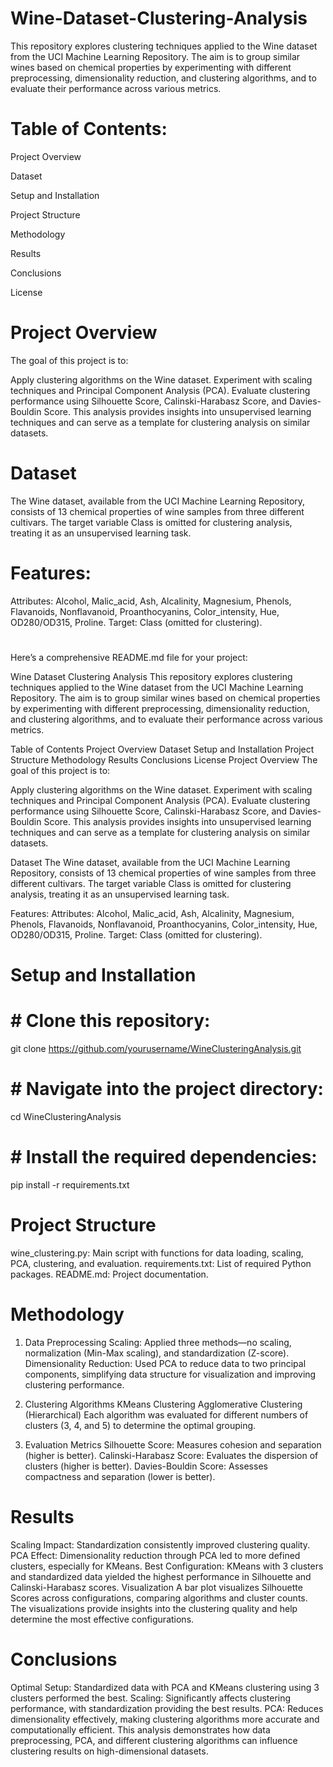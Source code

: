 # Wine-Dataset-Clustering-Analysis

This repository explores clustering techniques applied to the Wine dataset from the UCI Machine Learning Repository. The aim is to group similar wines based on chemical properties by experimenting with different preprocessing, dimensionality reduction, and clustering algorithms, and to evaluate their performance across various metrics.

# Table of Contents:

  Project Overview

  Dataset
  
  Setup and Installation 
  
  Project Structure
  
  Methodology
  
  Results
  
  Conclusions
  
  License

# Project Overview
The goal of this project is to:

Apply clustering algorithms on the Wine dataset.
Experiment with scaling techniques and Principal Component Analysis (PCA).
Evaluate clustering performance using Silhouette Score, Calinski-Harabasz Score, and Davies-Bouldin Score.
This analysis provides insights into unsupervised learning techniques and can serve as a template for clustering analysis on similar datasets.

# Dataset
The Wine dataset, available from the UCI Machine Learning Repository, consists of 13 chemical properties of wine samples from three different cultivars. The target variable Class is omitted for clustering analysis, treating it as an unsupervised learning task.


# Features:
Attributes: Alcohol, Malic_acid, Ash, Alcalinity, Magnesium, Phenols, Flavanoids, Nonflavanoid, Proanthocyanins, Color_intensity, Hue, OD280/OD315, Proline.
Target: Class (omitted for clustering).

# 
Here’s a comprehensive README.md file for your project:

Wine Dataset Clustering Analysis
This repository explores clustering techniques applied to the Wine dataset from the UCI Machine Learning Repository. The aim is to group similar wines based on chemical properties by experimenting with different preprocessing, dimensionality reduction, and clustering algorithms, and to evaluate their performance across various metrics.

Table of Contents
Project Overview
Dataset
Setup and Installation
Project Structure
Methodology
Results
Conclusions
License
Project Overview
The goal of this project is to:

Apply clustering algorithms on the Wine dataset.
Experiment with scaling techniques and Principal Component Analysis (PCA).
Evaluate clustering performance using Silhouette Score, Calinski-Harabasz Score, and Davies-Bouldin Score.
This analysis provides insights into unsupervised learning techniques and can serve as a template for clustering analysis on similar datasets.

Dataset
The Wine dataset, available from the UCI Machine Learning Repository, consists of 13 chemical properties of wine samples from three different cultivars. The target variable Class is omitted for clustering analysis, treating it as an unsupervised learning task.

Features:
Attributes: Alcohol, Malic_acid, Ash, Alcalinity, Magnesium, Phenols, Flavanoids, Nonflavanoid, Proanthocyanins, Color_intensity, Hue, OD280/OD315, Proline.
Target: Class (omitted for clustering).

# Setup and Installation

#  # Clone this repository:
  
  git clone https://github.com/yourusername/WineClusteringAnalysis.git
  
# # Navigate into the project directory:
  
  cd WineClusteringAnalysis
  
# #  Install the required dependencies:
  
  pip install -r requirements.txt

 # Project Structure
wine_clustering.py: Main script with functions for data loading, scaling, PCA, clustering, and evaluation.
requirements.txt: List of required Python packages.
README.md: Project documentation.

# Methodology
1. Data Preprocessing
Scaling: Applied three methods—no scaling, normalization (Min-Max scaling), and standardization (Z-score).
Dimensionality Reduction: Used PCA to reduce data to two principal components, simplifying data structure for visualization and improving clustering performance.
2. Clustering Algorithms
KMeans Clustering
Agglomerative Clustering (Hierarchical)
Each algorithm was evaluated for different numbers of clusters (3, 4, and 5) to determine the optimal grouping.

3. Evaluation Metrics
Silhouette Score: Measures cohesion and separation (higher is better).
Calinski-Harabasz Score: Evaluates the dispersion of clusters (higher is better).
Davies-Bouldin Score: Assesses compactness and separation (lower is better).

# Results
Scaling Impact: Standardization consistently improved clustering quality.
PCA Effect: Dimensionality reduction through PCA led to more defined clusters, especially for KMeans.
Best Configuration: KMeans with 3 clusters and standardized data yielded the highest performance in Silhouette and Calinski-Harabasz scores.
Visualization
A bar plot visualizes Silhouette Scores across configurations, comparing algorithms and cluster counts. The visualizations provide insights into the clustering quality and help determine the most effective configurations.


# Conclusions
Optimal Setup: Standardized data with PCA and KMeans clustering using 3 clusters performed the best.
Scaling: Significantly affects clustering performance, with standardization providing the best results.
PCA: Reduces dimensionality effectively, making clustering algorithms more accurate and computationally efficient.
This analysis demonstrates how data preprocessing, PCA, and different clustering algorithms can influence clustering results on high-dimensional datasets.


























